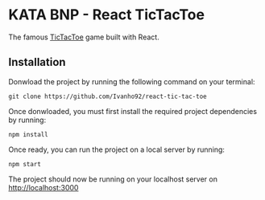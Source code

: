 # KATA BNP - React TicTacToe

The famous [TicTacToe](https://en.wikipedia.org/wiki/Tic-tac-toe) game built with React.

## Installation

Donwload the project by running the following command on your terminal:

`git clone https://github.com/Ivanho92/react-tic-tac-toe`

Once donwloaded, you must first install the required project dependencies by running:

`npm install`

Once ready, you can run the project on a local server by running:

`npm start`

The project should now be running on your localhost server on [http://localhost:3000](http://localhost:3000)
